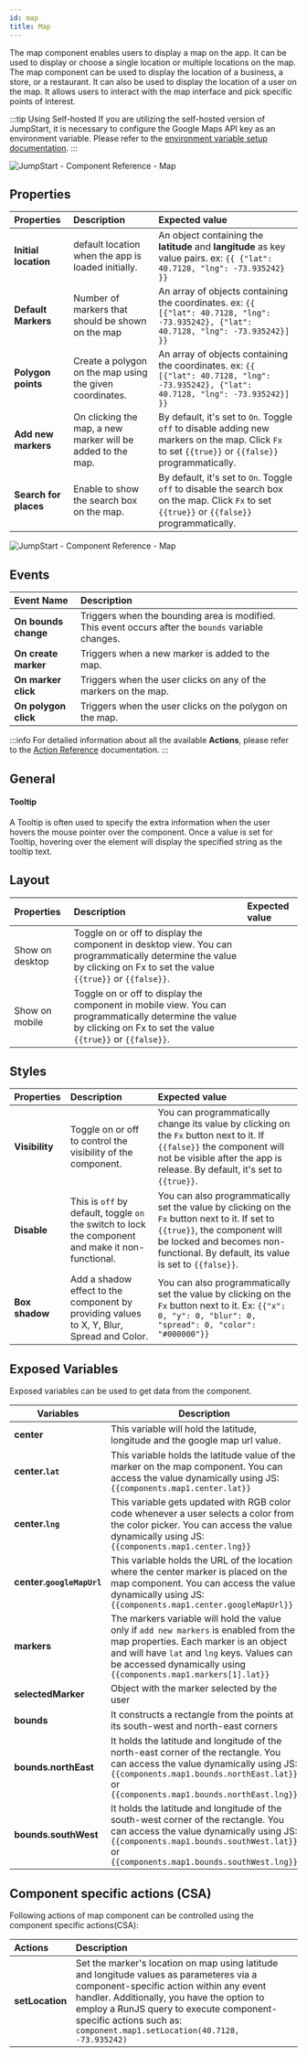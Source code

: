 ```yaml
---
id: map
title: Map
---
```


The map component enables users to display a map on the app. It can be used to display or choose a single location or multiple locations on the map. The map component can be used to display the location of a business, a store, or a restaurant. It can also be used to display the location of a user on the map. It allows users to interact with the map interface and pick specific points of interest.

:::tip Using Self-hosted 
If you are utilizing the self-hosted version of JumpStart, it is necessary to configure the Google Maps API key as an environment variable. Please refer to the [environment variable setup documentation](/docs/setup/env-vars/#google-maps-configuration--optional-).
:::

<div style={{textAlign: 'center'}}>

<img className="screenshot-full" src="/img/widgets/map/map2.png" alt="JumpStart - Component Reference - Map" />

</div>

## Properties

| Properties      | Description | Expected value |
|:----------- |:----------- |:------------------ |
| **Initial location** | default location when the app is loaded initially. | An object containing the **latitude** and **langitude** as key value pairs. ex: `{{ {"lat": 40.7128, "lng": -73.935242} }}` |
| **Default Markers** | Number of markers that should be shown on the map | An array of objects containing the coordinates. ex: `{{ [{"lat": 40.7128, "lng": -73.935242}, {"lat": 40.7128, "lng": -73.935242}] }}` |
| **Polygon points** | Create a polygon on the map using the given coordinates. | An array of objects containing the coordinates. ex: `{{ [{"lat": 40.7128, "lng": -73.935242}, {"lat": 40.7128, "lng": -73.935242}] }}` |
| **Add new markers** | On clicking the map, a new marker will be added to the map. | By default, it's set to `On`. Toggle `off` to disable adding new markers on the map. Click `Fx` to set `{{true}}` or `{{false}}` programmatically. |
| **Search for places** | Enable to show the search box on the map. | By default, it's set to `On`. Toggle `off` to disable the search box on the map. Click `Fx` to set `{{true}}` or `{{false}}` programmatically. |

<div style={{textAlign: 'center'}}>

<img className="screenshot-full" src="/img/widgets/map/propertiesmap.png" alt="JumpStart - Component Reference - Map" />

</div>

## Events

| Event Name        | Description                                   |
|:----------------- | :--------------------------------------------- |
| **On bounds change**  | Triggers when the bounding area is modified. This event occurs after the `bounds` variable changes. |
| **On create marker**  | Triggers when a new marker is added to the map. |
| **On marker click**   | Triggers when the user clicks on any of the markers on the map. |
| **On polygon click** | Triggers when the user clicks on the polygon on the map. |

:::info
For detailed information about all the available **Actions**, please refer to the [Action Reference](/docs/category/actions-reference) documentation.
:::

## General
#### Tooltip

A Tooltip is often used to specify the extra information when the user hovers the mouse pointer over the component. Once a value is set for Tooltip, hovering over the element will display the specified string as the tooltip text.

## Layout

| Properties      | Description | Expected value |
|:----------- |:----------- |:------------------ |
| Show on desktop | Toggle on or off to display the component in desktop view. You can programmatically determine the value by clicking on Fx to set the value `{{true}}` or `{{false}}`. |
| Show on mobile | Toggle on or off to display the component in mobile view. You can programmatically determine the value by clicking on Fx to set the value `{{true}}` or `{{false}}`. |

## Styles

| Properties      | Description | Expected value |
|:----------- |:----------- |:------------------ |
| **Visibility** | Toggle on or off to control the visibility of the component. | You can programmatically change its value by clicking on the `Fx` button next to it. If `{{false}}` the component will not be visible after the app is release. By default, it's set to `{{true}}`. |
| **Disable** | This is `off` by default, toggle `on` the switch to lock the component and make it non-functional. | You can also programmatically set the value by clicking on the `Fx` button next to it. If set to `{{true}}`, the component will be locked and becomes non-functional. By default, its value is set to `{{false}}`. |
| **Box shadow** | Add a shadow effect to the component by providing values to X, Y, Blur, Spread and Color. | You can also programmatically set the value by clicking on the `Fx` button next to it. Ex: `{{"x": 0, "y": 0, "blur": 0, "spread": 0, "color": "#000000"}}` | 

## Exposed Variables

Exposed variables can be used to get data from the component.

| Variables    | Description |
| ----------- | ----------- |
| **center** | This variable will hold the latitude, longitude and the google map url value. |
| **center.`lat`** | This variable holds the latitude value of the marker on the map component. You can access the value dynamically using JS: `{{components.map1.center.lat}}`|
| **center.`lng`** | This variable gets updated with RGB color code whenever a user selects a color from the color picker. You can access the value dynamically using JS: `{{components.map1.center.lng}}`|
| **center.`googleMapUrl`** | This variable holds the URL of the location where the center marker is placed on the map component. You can access the value dynamically using JS: `{{components.map1.center.googleMapUrl}}`|
| **markers** | The markers variable will hold the value only if `add new markers` is enabled from the map properties. Each marker is an object and will have `lat` and `lng` keys. Values can be accessed dynamically using `{{components.map1.markers[1].lat}}` |
| **selectedMarker** | Object with the marker selected by the user |
| **bounds** | It constructs a rectangle from the points at its south-west and north-east corners |
| **bounds.northEast** | It holds the latitude and longitude of the north-east corner of the rectangle. You can access the value dynamically using JS: `{{components.map1.bounds.northEast.lat}}` or `{{components.map1.bounds.northEast.lng}}` |
| **bounds.southWest** | It holds the latitude and longitude of the south-west corner of the rectangle. You can access the value dynamically using JS: `{{components.map1.bounds.southWest.lat}}` or `{{components.map1.bounds.southWest.lng}}` |

## Component specific actions (CSA)

Following actions of map component can be controlled using the component specific actions(CSA):

| Actions     | Description |
|:---------- |:---------- |
| **setLocation** | Set the marker's location on map using latitude and longitude values as parameteres via a component-specific action within any event handler. Additionally, you have the option to employ a RunJS query to execute component-specific actions such as: `component.map1.setLocation(40.7128, -73.935242)`  |
